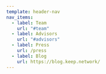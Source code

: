 ```yaml
---
template: header-nav
nav_items:
  - label: Team
    url: "#team"
  - label: Advisors
    url: "#advisors"
  - label: Press
    url: /press
  - label: Blog
    url: https://blog.keep.network/
---
```

